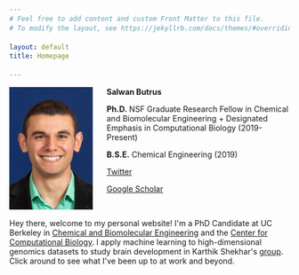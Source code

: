 ```yaml
---
# Feel free to add content and custom Front Matter to this file.
# To modify the layout, see https://jekyllrb.com/docs/themes/#overriding-theme-defaults

layout: default
title: Homepage

---
```

<img src="/images/ButrusSalwan-UCB.jpg" alt="Headshot" style="float:left;padding-right:25px;width:150px;height:auto;">

**Salwan Butrus**

**Ph.D.** NSF Graduate Research Fellow in Chemical and Biomolecular Engineering + Designated Emphasis in Computational Biology (2019-Present)

**B.S.E.** Chemical Engineering (2019)

[Twitter](https://twitter.com/salwan_butrus)

[Google Scholar](https://scholar.google.com/citations?user=KeJps5YAAAAJ&hl=en)

<br>

Hey there, welcome to my personal website! I'm a PhD Candidate at UC Berkeley in [Chemical and Biomolecular Engineering](https://chemistry.berkeley.edu/cbe) and the [Center for Computational Biology](https://ccb.berkeley.edu/). I apply machine learning to high-dimensional genomics datasets to study brain development in Karthik Shekhar's [group](https://www.shekharlab.net/). Click around to see what I've been up to at work and beyond.   

